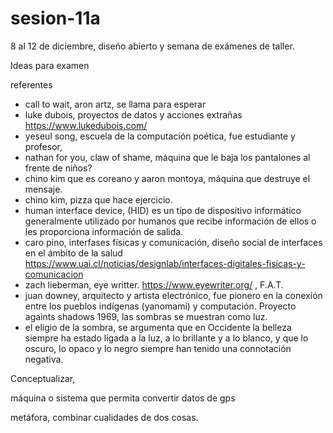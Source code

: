 # sesion-11a

8 al 12 de diciembre, diseño abierto y semana de exámenes de taller.

Ideas para examen 

referentes

- call to wait, aron artz, se llama para esperar 
- luke dubois, proyectos de datos y acciones extrañas <https://www.lukedubois.com/>
- yeseul song, escuela de la computación poética, fue estudiante y profesor, 
- nathan for you, claw of shame, máquina que le baja los pantalones al frente de niños?
- chino kim que es coreano y aaron montoya, máquina que destruye el mensaje. 
- chino kim, pizza que hace ejercicio. 
- human interface device, (HID) es un tipo de dispositivo informático generalmente utilizado por humanos que recibe información de ellos o les proporciona información de salida.
- caro pino, interfases físicas y comunicación, diseño social de interfaces en el ámbito de la salud <https://www.uai.cl/noticias/designlab/interfaces-digitales-fisicas-y-comunicacion>
- zach lieberman, eye writter. <https://www.eyewriter.org/> , F.A.T. 
- juan downey, arquitecto y artista electrónico, fue pionero en la conexión entre los pueblos indígenas (yanomami) y computación. Proyecto againts shadows 1969, las sombras se muestran como luz.  
- el eligio de la sombra, se argumenta que en Occidente la belleza siempre ha estado ligada a la luz, a lo brillante y a lo blanco, y que lo oscuro, lo opaco y lo negro siempre han tenido una connotación negativa. 

Conceptualizar,

máquina o sistema que permita convertir datos de gps

metáfora, combinar cualidades de dos cosas. 
